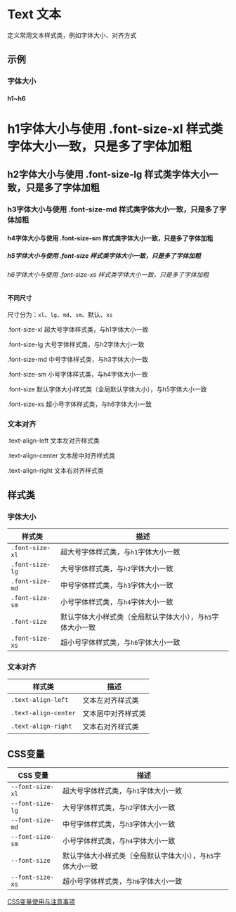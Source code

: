 # Text 文本

定义常用文本样式类，例如字体大小、对齐方式

## 示例

### 字体大小

#### h1~h6

<output data-lang="示例">
<h1 class="margin-bottom-md">h1字体大小与使用 .font-size-xl 样式类字体大小一致，只是多了字体加粗</h1>
<h2 class="margin-bottom-md">h2字体大小与使用 .font-size-lg 样式类字体大小一致，只是多了字体加粗</h2>
<h3 class="margin-bottom-md">h3字体大小与使用 .font-size-md 样式类字体大小一致，只是多了字体加粗</h3>
<h4 class="margin-bottom-md">h4字体大小与使用 .font-size-sm 样式类字体大小一致，只是多了字体加粗</h4>
<h5 class="margin-bottom-md">h5字体大小与使用 .font-size 样式类字体大小一致，只是多了字体加粗</h5>
<h6>h6字体大小与使用 .font-size-xs 样式类字体大小一致，只是多了字体加粗</h6>
</output>

#### 不同尺寸

尺寸分为：`xl`、`lg`、`md`、`sm`、默认、`xs`

<output data-lang="示例">
<p class="font-size-xl">.font-size-xl 超大号字体样式类，与h1字体大小一致</p>
<p class="font-size-lg">.font-size-lg 大号字体样式类，与h2字体大小一致</p>
<p class="font-size-md">.font-size-md 中号字体样式类，与h3字体大小一致</p>
<p class="font-size-sm">.font-size-sm 小号字体样式类，与h4字体大小一致</p>
<p class="font-size">
  .font-size 默认字体大小样式类（全局默认字体大小），与h5字体大小一致
</p>
<p class="font-size-xs">.font-size-xs 超小号字体样式类，与h6字体大小一致</p>
</output>

### 文本对齐

<output data-lang="示例">
<p class="text-align-left">.text-align-left 文本左对齐样式类</p>
<p class="text-align-center">.text-align-center 文本居中对齐样式类</p>
<p class="text-align-right">.text-align-right 文本右对齐样式类</p>
</output>

## 样式类

### 字体大小

| 样式类          | 描述                                                       |
| --------------- | ---------------------------------------------------------- |
| `.font-size-xl` | 超大号字体样式类，与`h1`字体大小一致                       |
| `.font-size-lg` | 大号字体样式类，与`h2`字体大小一致                         |
| `.font-size-md` | 中号字体样式类，与`h3`字体大小一致                         |
| `.font-size-sm` | 小号字体样式类，与`h4`字体大小一致                         |
| `.font-size`    | 默认字体大小样式类（全局默认字体大小），与`h5`字体大小一致 |
| `.font-size-xs` | 超小号字体样式类，与`h6`字体大小一致                       |

### 文本对齐

| 样式类               | 描述               |
| -------------------- | ------------------ |
| `.text-align-left`   | 文本左对齐样式类   |
| `.text-align-center` | 文本居中对齐样式类 |
| `.text-align-right`  | 文本右对齐样式类   |

## CSS变量
| CSS 变量         | 描述                                                       |
| ---------------- | ---------------------------------------------------------- |
| `--font-size-xl` | 超大号字体样式类，与`h1`字体大小一致                       |
| `--font-size-lg` | 大号字体样式类，与`h2`字体大小一致                         |
| `--font-size-md` | 中号字体样式类，与`h3`字体大小一致                         |
| `--font-size-sm` | 小号字体样式类，与`h4`字体大小一致                         |
| `--font-size`    | 默认字体大小样式类（全局默认字体大小），与`h5`字体大小一致 |
| `--font-size-xs` | 超小号字体样式类，与`h6`字体大小一致                       |

[CSS变量使用与注意事项](/css-variable)
